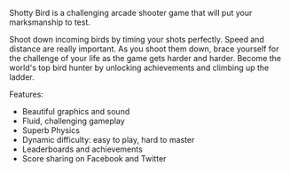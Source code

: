 Shotty Bird is a challenging arcade shooter game that will put your marksmanship to test.

Shoot down incoming birds by timing your shots perfectly. Speed and distance are really important. As you shoot them down, brace yourself for the challenge of your life as the game gets harder and harder. Become the world's top bird hunter by unlocking achievements and climbing up the ladder.

Features:

- Beautiful graphics and sound
- Fluid, challenging gameplay
- Superb Physics
- Dynamic difficulty: easy to play, hard to master
- Leaderboards and achievements
- Score sharing on Facebook and Twitter
